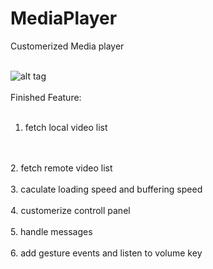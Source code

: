 # MediaPlayer

Customerized Media player

<br>![alt tag](https://github.com/Yitian2003/MediaPlayer/blob/master/2017-08-19_09h37_59.gif)</br>
<br>
Finished Feature:
</br>
<br>
1. fetch local video list
</br>
<br>
2. fetch remote video list
</br>
<br>
3. caculate loading speed and buffering speed
</br>
<br>
4. customerize controll panel 
</br>
<br>
5. handle messages
</br>
<br>
6. add gesture events and listen to volume key
</br>
